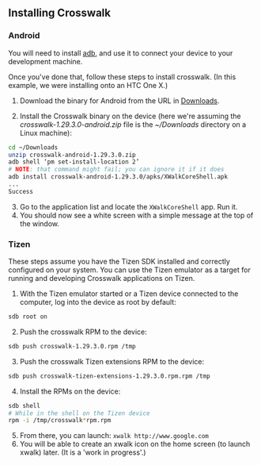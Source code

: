 ## Installing Crosswalk
### Android

You will need to install [adb](http://developer.android.com/tools/help/adb.html), and use it to connect your device to your development machine.

Once you've done that, follow these steps to install crosswalk. (In this example, we were installing onto an HTC One X.)

1.  Download the binary for Android from the URL in [Downloads](#documentation/downloads).

2. Install the Crosswalk binary on the device (here we're assuming the *crosswalk-1.29.3.0-android.zip* file is the *~/Downloads* directory on a Linux machine):
```sh
cd ~/Downloads
unzip crosswalk-android-1.29.3.0.zip
adb shell ‘pm set-install-location 2’
# NOTE: that command might fail; you can ignore it if it does
adb install crosswalk-android-1.29.3.0/apks/XWalkCoreShell.apk
...
Success
```
3.  Go to the application list and locate the `XWalkCoreShell` app. Run it.
4.  You should now see a white screen with a simple message at the top of the window.

### Tizen
These steps assume you have the Tizen SDK installed and correctly configured on your system. You can use the Tizen emulator as a target for running and developing Crosswalk applications on Tizen.

1. With the Tizen emulator started or a Tizen device connected to the computer, log into the device as root by default:
```sh
sdb root on
```
2. Push the crosswalk RPM to the device:
```sh
sdb push crosswalk-1.29.3.0.rpm /tmp
```
3. Push the crosswalk Tizen extensions RPM to the device:
```sh
sdb push crosswalk-tizen-extensions-1.29.3.0.rpm.rpm /tmp
```
4. Install the RPMs on the device:
```sh
sdb shell
# While in the shell on the Tizen device
rpm -i /tmp/crosswalk*rpm.rpm
```
5. From there, you can launch: `xwalk http://www.google.com`
6. You will be able to create an xwalk icon on the home screen (to launch xwalk) later. (It is a 'work in progress'.)